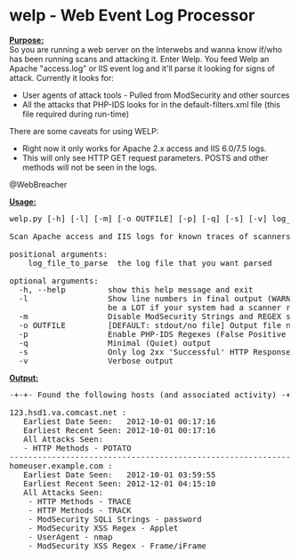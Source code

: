 welp - Web Event Log Processor
====

<u><b>Purpose:</b></u> <br>
So you are running a web server on the Interwebs and wanna know if/who has been running scans and attacking it. Enter Welp. You feed Welp an Apache "access.log" or IIS event log and it'll parse it looking for signs of attack. Currently it looks for:
<br>
   - User agents of attack tools - Pulled from ModSecurity and other sources<br>
   - All the attacks that PHP-IDS looks for in the default-filters.xml file (this file required during run-time)</ul>

There are some caveats for using WELP:<br>
   - Right now it only works for Apache 2.x access and IIS 6.0/7.5 logs.<br>
   - This will only see HTTP GET request parameters. POSTS and other methods will not be seen in the logs.<br>

@WebBreacher

<u><b>Usage:</b></u><br>
<pre>
welp.py [-h] [-l] [-m] [-o OUTFILE] [-p] [-q] [-s] [-v] log_file_to_parse

Scan Apache access and IIS logs for known traces of scanners and attack

positional arguments:
    log_file_to_parse  the log file that you want parsed

optional arguments:
  -h, --help         show this help message and exit
  -l                 Show line numbers in final output (WARNING: There could
                     be a LOT if your system had a scanner run against it.) [DEFAULT: off]
  -m                 Disable ModSecurity Strings and REGEX searches [DEFAULT: on]
  -o OUTFILE         [DEFAULT: stdout/no file] Output file name
  -p                 Enable PHP-IDS Regexes (False Positive prone) [DEFAULT: off]
  -q                 Minimal (Quiet) output
  -s                 Only log 2xx 'Successful' HTTP Response Codes [DEFAULT: off]
  -v                 Verbose output</pre>

<u><b>Output:</b></u>
<pre>
-+-+- Found the following hosts (and associated activity) -+-+-

123.hsd1.va.comcast.net :
   Earliest Date Seen:   2012-10-01 00:17:16
   Earliest Recent Seen: 2012-10-01 00:17:16
   All Attacks Seen:
   - HTTP Methods - POTATO
---------------------------------------------------------------
homeuser.example.com :
   Earliest Date Seen:   2012-10-01 03:59:55
   Earliest Recent Seen: 2012-12-01 04:15:10
   All Attacks Seen:
	- HTTP Methods - TRACE
	- HTTP Methods - TRACK
	- ModSecurity SQLi Strings - password
	- ModSecurity XSS Regex - Applet
	- UserAgent - nmap
	- ModSecurity XSS Regex - Frame/iFrame

</pre>
